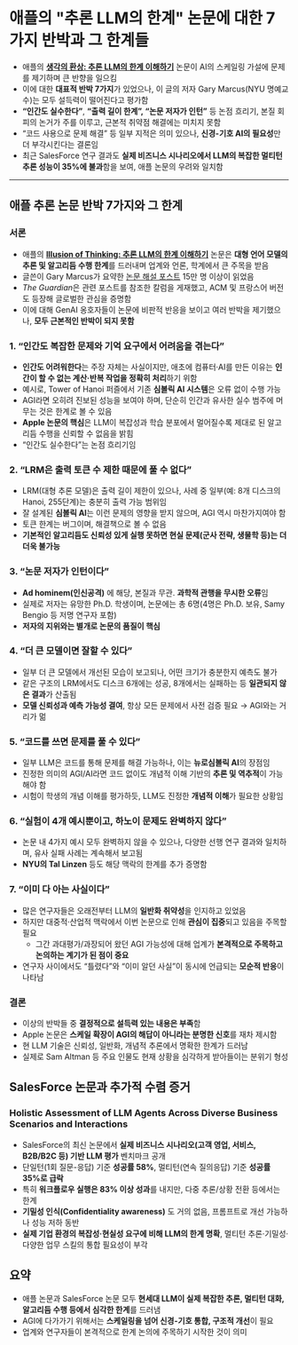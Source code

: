 # 애플의 "추론 LLM의 한계" 논문에 대한 7가지 반박과 그 한계들 


* 애플의 **[생각의 환상: 추론 LLM의 한계 이해하기](https://news.hada.io/topic?id=21333)** 논문이 AI의 스케일링 가설에 문제를 제기하며 큰 반향을 일으킴
* 이에 대한 **대표적 반박 7가지**가 있었으나, 이 글의 저자 Gary Marcus(NYU 명예교수)는 모두 설득력이 떨어진다고 평가함
* **“인간도 실수한다”**, **“출력 길이 한계”, “논문 저자가 인턴”** 등 논점 흐리기, 본질 회피의 논거가 주를 이루고, 근본적 취약점 해결에는 미치지 못함
* “코드 사용으로 문제 해결” 등 일부 지적은 의미 있으나, **신경-기호 AI의 필요성**만 더 부각시킨다는 결론임
* 최근 SalesForce 연구 결과도 **실제 비즈니스 시나리오에서 LLM의 복잡한 멀티턴 추론 성능이 35%에 불과**함을 보여, 애플 논문의 우려와 일치함

---

애플 추론 논문 반박 7가지와 그 한계
---------------------

### 서론

* 애플의 **[Illusion of Thinking: 추론 LLM의 한계 이해하기](https://news.hada.io/topic?id=21333)** 논문은 **대형 언어 모델의 추론 및 알고리듬 수행 한계**를 드러내며 업계와 언론, 학계에서 큰 주목을 받음
* 글쓴이 Gary Marcus가 요약한 [논문 해설 포스트](https://open.substack.com/pub/garymarcus/p/a-knockout-blow-for-llms) 15만 명 이상이 읽었음
* *The Guardian*은 관련 포스트를 참조한 칼럼을 게재했고, ACM 및 프랑스어 버전도 등장해 글로벌한 관심을 증명함
* 이에 대해 GenAI 옹호자들이 논문에 비판적 반응을 보이고 여러 반박을 제기했으나, **모두 근본적인 반박이 되지 못함**

### 1. “인간도 복잡한 문제와 기억 요구에서 어려움을 겪는다”

* **인간도 어려워한다**는 주장 자체는 사실이지만, 애초에 컴퓨터·AI를 만든 이유는 **인간이 할 수 없는 계산·반복 작업을 정확히 처리**하기 위함
* 예시로, Tower of Hanoi 퍼즐에서 기존 **심볼릭 AI 시스템**은 오류 없이 수행 가능
* AGI라면 오히려 진보된 성능을 보여야 하며, 단순히 인간과 유사한 실수 범주에 머무는 것은 한계로 볼 수 있음
* **Apple 논문의 핵심**은 LLM이 복잡성과 학습 분포에서 멀어질수록 제대로 된 알고리듬 수행을 신뢰할 수 없음을 밝힘
* “인간도 실수한다”는 논점 흐리기임

### 2. “LRM은 출력 토큰 수 제한 때문에 풀 수 없다”

* LRM(대형 추론 모델)은 출력 길이 제한이 있으나, 사례 중 일부(예: 8개 디스크의 Hanoi, 255단계)는 충분히 출력 가능 범위임
* 잘 설계된 **심볼릭 AI**는 이런 문제의 영향을 받지 않으며, AGI 역시 마찬가지여야 함
* 토큰 한계는 버그이며, 해결책으로 볼 수 없음
* **기본적인 알고리듬도 신뢰성 있게 실행 못하면 현실 문제(군사 전략, 생물학 등)는 더더욱 불가능**

### 3. “논문 저자가 인턴이다”

* **Ad hominem(인신공격)** 에 해당, 본질과 무관. **과학적 관행을 무시한 오류**임
* 실제로 저자는 유망한 Ph.D. 학생이며, 논문에는 총 6명(4명은 Ph.D. 보유, Samy Bengio 등 저명 연구자 포함)
* **저자의 지위와는 별개로 논문의 품질이 핵심**

### 4. “더 큰 모델이면 잘할 수 있다”

* 일부 더 큰 모델에서 개선된 모습이 보고되나, 어떤 크기가 충분한지 예측도 불가
* 같은 구조의 LRM에서도 디스크 6개에는 성공, 8개에서는 실패하는 등 **일관되지 않은 결과**가 산출됨
* **모델 신뢰성과 예측 가능성 결여**, 항상 모든 문제에서 사전 검증 필요 → AGI와는 거리가 멂

### 5. “코드를 쓰면 문제를 풀 수 있다”

* 일부 LLM은 코드를 통해 문제를 해결 가능하나, 이는 **뉴로심볼릭 AI**의 장점임
* 진정한 의미의 AGI/AI라면 코드 없이도 개념적 이해 기반의 **추론 및 역추적**이 가능해야 함
* 시험이 학생의 개념 이해를 평가하듯, LLM도 진정한 **개념적 이해**가 필요한 상황임

### 6. “실험이 4개 예시뿐이고, 하노이 문제도 완벽하지 않다”

* 논문 내 4가지 예시 모두 완벽하지 않을 수 있으나, 다양한 선행 연구 결과와 일치하며, 유사 실패 사례는 계속해서 보고됨
* **NYU의 Tal Linzen** 등도 해당 맥락의 한계를 추가 증명함

### 7. “이미 다 아는 사실이다”

* 많은 연구자들은 오래전부터 LLM의 **일반화 취약성**을 인지하고 있었음
* 하지만 대중적·산업적 맥락에서 이번 논문으로 인해 **관심이 집중**되고 있음을 주목할 필요
  + 그간 과대평가/과장되어 왔던 AGI 가능성에 대해 업계가 **본격적으로 주목하고 논의하는 계기가 된 점이 중요**
* 연구자 사이에서도 “틀렸다”와 “이미 알던 사실”이 동시에 언급되는 **모순적 반응**이 나타남

### 결론

* 이상의 반박들 중 **결정적으로 설득력 있는 내용은 부족**함
* Apple 논문은 **스케일 확장이 AGI의 해답이 아니라는 분명한 신호**를 재차 제시함
* 현 LLM 기술은 신뢰성, 일반화, 개념적 추론에서 명확한 한계가 드러남
* 실제로 Sam Altman 등 주요 인물도 현재 상황을 심각하게 받아들이는 분위기 형성

SalesForce 논문과 추가적 수렴 증거
------------------------

### Holistic Assessment of LLM Agents Across Diverse Business Scenarios and Interactions

* SalesForce의 최신 논문에서 **실제 비즈니스 시나리오(고객 영업, 서비스, B2B/B2C 등) 기반 LLM 평가** 벤치마크 공개
* 단일턴(1회 질문-응답) 기준 **성공률 58%**, 멀티턴(연속 질의응답) 기준 **성공률 35%로 급락**
* 특히 **워크플로우 실행은 83% 이상 성과**를 내지만, 다중 추론/상황 전환 등에서는 한계
* **기밀성 인식(Confidentiality awareness)** 도 거의 없음, 프롬프트로 개선 가능하나 성능 저하 동반
* **실제 기업 환경의 복잡성·현실성 요구에 비해 LLM의 한계 명확**, 멀티턴 추론·기밀성·다양한 업무 스킬의 통합 필요성이 부각

요약
--

* 애플 논문과 SalesForce 논문 모두 **현세대 LLM이 실제 복잡한 추론, 멀티턴 대화, 알고리듬 수행 등에서 심각한 한계**를 드러냄
* AGI에 다가가기 위해서는 **스케일링을 넘어 신경-기호 통합, 구조적 개선**이 필요
* 업계와 연구자들이 본격적으로 한계 논의에 주목하기 시작한 것이 의미
